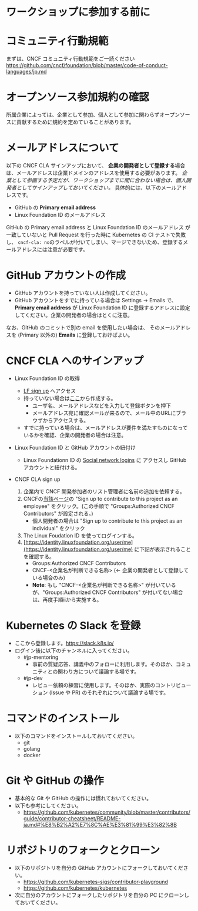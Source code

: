 ワークショップに参加する前に
============================

# コミュニティ行動規範

まずは、CNCF コミュニティ行動規範をご一読ください
https://github.com/cncf/foundation/blob/master/code-of-conduct-languages/jp.md

# オープンソース参加規約の確認

所属企業によっては、企業として参加、個人として参加に関わらずオープンソースに貢献するために規約を定めていることがあります。

# メールアドレスについて

以下の CNCF CLA サインアップにおいて、
**企業の開発者として登録する**場合は、メールアドレスは企業ドメインのアドレスを使用する必要があります。
_企業として参画する予定だが、ワークショップまでに間に合わない場合は、個人開発者としてサインアップしておいてください。_
具体的には、以下のメールアドレスです。

* GitHub の **Primary email address**
* Linux Foundation ID のメールアドレス

GitHub の Primary email address と Linux Foundation ID のメールアドレス が一致していないと Pull Request を行った時に Kubernetes の CI テストで失敗し、
`cncf-cla: no`のラベルが付いてしまい、マージできないため、登録するメールアドレスには注意が必要です。

# GitHub アカウントの作成

* GitHub アカウントを持っていない人は作成してください。
* GitHub アカウントをすでに持っている場合は Settings -> Emails で、**Primary email address** が
  Linux Foundation ID に登録するアドレスに設定してください。企業の開発者の場合はとくに注意。
  
なお、GitHub のコミットで別の email を使用したい場合は、
そのメールアドレスを (Primary 以外の) **Emails** に登録しておけばよい。

# CNCF CLA へのサインアップ
* Linux Foundation ID の取得
  + [LF sign up](https://identity.linuxfoundation.org/) へアクセス
  + 持っていない場合は[ここ](https://identity.linuxfoundation.org/)から作成する。
    - ユーザ名、メールアドレスなどを入力して登録ボタンを押下
    - メールアドレス宛に確認メールが来るので、メール中のURLにブラウザからアクセスする。
  + すでに持っている場合は、メールアドレスが要件を満たすものになっているかを確認、企業の開発者の場合は注意。
* Linux Foundation ID と GitHub アカウントの紐付け
  + Linux Foundationn ID の [Social network logins](https://identity.linuxfoundation.org/user/me/hybridauth) に
    アクセスし GitHub アカウントと紐付ける。

* CNCF CLA sign up
  1. 企業内で CNCF 開発参加者のリスト管理者に名前の追加を依頼する。
  2. CNCFの[当該ページ](https://identity.linuxfoundation.org/projects/cncf)の "Sign up to contribute to this project as an employee" をクリック。(この手順で "Groups:Authorized CNCF Contributors" が設定される。)
      * 個人開発者の場合は "Sign up to contribute to this project as an individual" をクリック
  3. The Linux Foudation ID を使ってログインする。
  4. [https://identity.linuxfoundation.org/user/me](https://identity.linuxfoundation.org/user/me) に下記が表示されることを確認する。
      - Groups:Authorized CNCF Contributors
      - CNCF-<企業名が判断できる名称> (← 企業の開発者として登録している場合のみ)
      - **Note**: もし "CNCF-<企業名が判断できる名称>" が付いているが、"Groups:Authorized CNCF Contributors" が付いてない場合は、再度手順iiから実施する。

# Kubernetes の Slack を登録
* ここから登録します。https://slack.k8s.io/
* ログイン後に以下のチャンネルに入ってください。
  + #jp-mentoring
    - 事前の質疑応答、講義中のフォローに利用します。そのほか、コミュニティとの関わり方について議論する場です。
  + #jp-dev
    - レビュー依頼の練習に使用します。そのほか、実際のコントリビューション (Issue や PR) のそれぞれについて議論する場です。

# コマンドのインストール
* 以下のコマンドをインストールしておいてください。
  + git
  + golang
  + docker

# Git や GitHub の操作
* 基本的な Git や GitHub の操作には慣れておいてください。
* 以下も参考にしてください。
  + https://github.com/kubernetes/community/blob/master/contributors/guide/contributor-cheatsheet/README-ja.md#%E8%B2%A2%E7%8C%AE%E3%81%99%E3%82%8B

# リポジトリのフォークとクローン
* 以下のリポジトリを自分の GitHub アカウントにフォークしておいてください。
  + https://github.com/kubernetes-sigs/contributor-playground
  + https://github.com/kubernetes/kubernetes
* 次に自分のアカウントにフォークしたリポジトリを自分の PC にクローンしておいてください。
